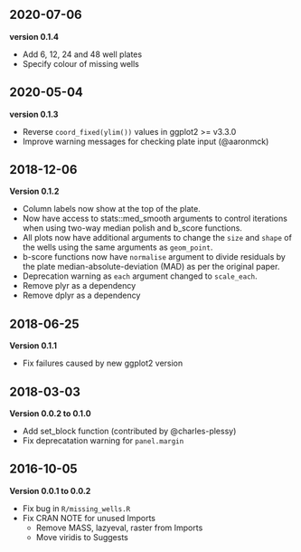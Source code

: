 ## 2020-07-06
**version 0.1.4**
- Add 6, 12, 24 and 48 well plates
- Specify colour of missing wells


## 2020-05-04

**version 0.1.3**
- Reverse `coord_fixed(ylim())` values in ggplot2 >= v3.3.0
- Improve warning messages for checking plate input (@aaronmck)


## 2018-12-06

**Version 0.1.2**

- Column labels now show at the top of the plate.
- Now have access to stats::med_smooth arguments to control iterations
  when using two-way median polish and b_score functions.
- All plots now have additional arguments to change the `size` and `shape` of
  the wells using the same arguments as `geom_point`.
- b-score functions now have `normalise` argument to divide residuals by the
  plate median-absolute-deviation (MAD) as per the original paper.
- Deprecation warning as `each` argument changed to `scale_each`.
- Remove plyr as a dependency
- Remove dplyr as a dependency


## 2018-06-25

**Version 0.1.1**

- Fix failures caused by new ggplot2 version

## 2018-03-03

**Version 0.0.2 to 0.1.0**

- Add set_block function (contributed by @charles-plessy)
- Fix deprecatation warning for `panel.margin`


## 2016-10-05

**Version 0.0.1 to 0.0.2**

- Fix bug in `R/missing_wells.R`
- Fix CRAN NOTE for unused Imports
    - Remove MASS, lazyeval, raster from Imports
    - Move viridis to Suggests
